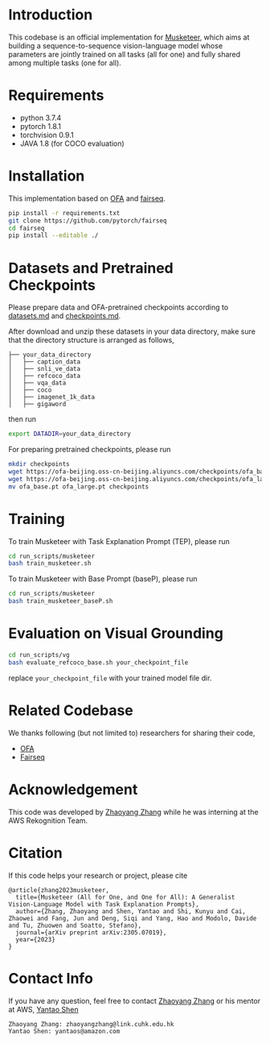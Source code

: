 # Introduction
This codebase is an official implementation for [Musketeer](https://arxiv.org/abs/2305.07019),
which aims at building a sequence-to-sequence vision-language model whose parameters are jointly trained 
on all tasks (all for one) and fully shared among multiple tasks (one for all).


# Requirements
* python 3.7.4
* pytorch 1.8.1
* torchvision 0.9.1
* JAVA 1.8 (for COCO evaluation)


# Installation
This implementation based on [OFA](https://github.com/OFA-Sys/OFA) and [fairseq](https://github.com/facebookresearch/fairseq).

```bash
pip install -r requirements.txt
git clone https://github.com/pytorch/fairseq
cd fairseq
pip install --editable ./
```
# Datasets and Pretrained Checkpoints
Please prepare data and OFA-pretrained checkpoints according to [datasets.md](datasets.md) and [checkpoints.md](checkpoints.md).

After download and unzip these datasets in your data directory, make sure that the directory structure is arranged as follows,

    ├── your_data_directory
    │   ├── caption_data
    │   ├── snli_ve_data
    │   ├── refcoco_data
    │   ├── vqa_data
    │   ├── coco
    │   ├── imagenet_1k_data
    │   ├── gigaword




then run
```bash
export DATADIR=your_data_directory
```

For preparing pretrained checkpoints, please run
```bash
mkdir checkpoints
wget https://ofa-beijing.oss-cn-beijing.aliyuncs.com/checkpoints/ofa_base.pt
wget https://ofa-beijing.oss-cn-beijing.aliyuncs.com/checkpoints/ofa_large.pt
mv ofa_base.pt ofa_large.pt checkpoints
```

# Training
To train Musketeer with Task Explanation Prompt (TEP), please run
```bash
cd run_scripts/musketeer
bash train_musketeer.sh 
```
To train Musketeer with Base Prompt (baseP), please run
```bash
cd run_scripts/musketeer
bash train_musketeer_baseP.sh 
```

# Evaluation on Visual Grounding

```bash
cd run_scripts/vg
bash evaluate_refcoco_base.sh your_checkpoint_file
```
replace `your_checkpoint_file` with your trained model file dir.

# Related Codebase
We thanks following (but not limited to) researchers for sharing their code,
* [OFA](https://github.com/OFA-Sys/OFA)
* [Fairseq](https://github.com/pytorch/fairseq)

# Acknowledgement
This code was developed by [Zhaoyang Zhang](https://zzyfd.github.io/#/) while he was interning at the AWS Rekognition Team.


# Citation
If this code helps your research or project, please cite

```
@article{zhang2023musketeer,
  title={Musketeer (All for One, and One for All): A Generalist Vision-Language Model with Task Explanation Prompts},
  author={Zhang, Zhaoyang and Shen, Yantao and Shi, Kunyu and Cai, Zhaowei and Fang, Jun and Deng, Siqi and Yang, Hao and Modolo, Davide and Tu, Zhuowen and Soatto, Stefano},
  journal={arXiv preprint arXiv:2305.07019},
  year={2023}
}
```


# Contact Info
If you have any question, feel free to contact [Zhaoyang Zhang](https://zzyfd.github.io/#/) or his mentor at AWS, [Yantao Shen](https://yantaoshen.github.io/)

```
Zhaoyang Zhang: zhaoyangzhang@link.cuhk.edu.hk
Yantao Shen: yantaos@amazon.com
```







